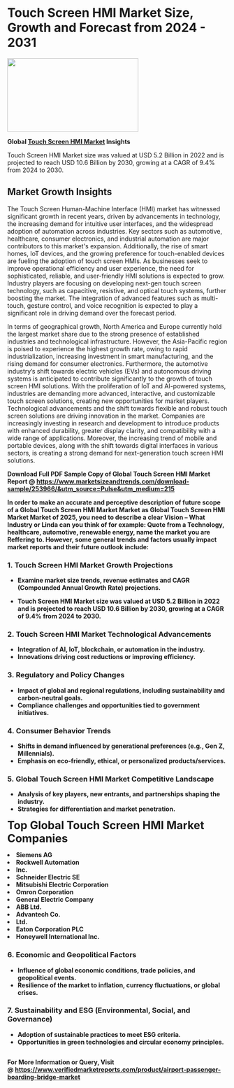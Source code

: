 <H1>Touch Screen HMI Market Size, Growth and Forecast from 2024 - 2031</H1><img class="aligncenter size-medium wp-image-584254" src="https://thirdeyenews.in/wp-content/uploads/2024/09/Global-Market-Research-300x168.jpeg" alt="" width="300" height="168" /><p><strong>Global&nbsp;<a href="https://www.marketsizeandtrends.com/download-sample/253966/&amp;utm_source=Pulse&amp;utm_medium=215">Touch Screen HMI Market</a> Insights</strong></p><p>Touch Screen HMI Market size was valued at USD 5.2 Billion in 2022 and is projected to reach USD 10.6 Billion by 2030, growing at a CAGR of 9.4% from 2024 to 2030.</p><p><h2>Market Growth Insights</h2> <p>The Touch Screen Human-Machine Interface (HMI) market has witnessed significant growth in recent years, driven by advancements in technology, the increasing demand for intuitive user interfaces, and the widespread adoption of automation across industries. Key sectors such as automotive, healthcare, consumer electronics, and industrial automation are major contributors to this market's expansion. Additionally, the rise of smart homes, IoT devices, and the growing preference for touch-enabled devices are fueling the adoption of touch screen HMIs. As businesses seek to improve operational efficiency and user experience, the need for sophisticated, reliable, and user-friendly HMI solutions is expected to grow. Industry players are focusing on developing next-gen touch screen technology, such as capacitive, resistive, and optical touch systems, further boosting the market. The integration of advanced features such as multi-touch, gesture control, and voice recognition is expected to play a significant role in driving demand over the forecast period.</p> <p><strong></strong></p> <p>In terms of geographical growth, North America and Europe currently hold the largest market share due to the strong presence of established industries and technological infrastructure. However, the Asia-Pacific region is poised to experience the highest growth rate, owing to rapid industrialization, increasing investment in smart manufacturing, and the rising demand for consumer electronics. Furthermore, the automotive industry’s shift towards electric vehicles (EVs) and autonomous driving systems is anticipated to contribute significantly to the growth of touch screen HMI solutions. With the proliferation of IoT and AI-powered systems, industries are demanding more advanced, interactive, and customizable touch screen solutions, creating new opportunities for market players. Technological advancements and the shift towards flexible and robust touch screen solutions are driving innovation in the market. Companies are increasingly investing in research and development to introduce products with enhanced durability, greater display clarity, and compatibility with a wide range of applications. Moreover, the increasing trend of mobile and portable devices, along with the shift towards digital interfaces in various sectors, is creating a strong demand for next-generation touch screen HMI solutions. <p><strong></p><p><span class=""><strong>Download Full PDF Sample Copy of Global Touch Screen HMI Market Report</strong> @ <a href="https://www.marketsizeandtrends.com/download-sample/253966/&amp;utm_source=Pulse&amp;utm_medium=215" target="_blank">https://www.marketsizeandtrends.com/download-sample/253966/&amp;utm_source=Pulse&amp;utm_medium=215</a></span></p><p>In order to make an accurate and perceptive description of future scope of a Global&nbsp;Touch Screen HMI Market Market as Global&nbsp;Touch Screen HMI Market Market of 2025, you need to describe a clear Vision &ndash; What Industry or Linda can you think of for example: Quote from a Technology, healthcare, automotive, renewable energy, name the market you are Reffering to. However, some general trends and factors usually impact market reports and their future outlook include:</p><h3>1.&nbsp;<strong>Touch Screen HMI Market Growth Projections</strong></h3><ul><li>Examine market size trends, revenue estimates and CAGR (Compounded Annual Growth Rate) projections.</li><li><p>Touch Screen HMI Market size was valued at USD 5.2 Billion in 2022 and is projected to reach USD 10.6 Billion by 2030, growing at a CAGR of 9.4% from 2024 to 2030.</p></li></ul><h3>2.&nbsp;<strong>Touch Screen HMI Market Technological Advancements</strong></h3><ul><li>Integration of AI, IoT, blockchain, or automation in the industry.</li><li>Innovations driving cost reductions or improving efficiency.</li></ul><h3>3.&nbsp;<strong>Regulatory and Policy Changes</strong></h3><ul><li>Impact of global and regional regulations, including sustainability and carbon-neutral goals.</li><li>Compliance challenges and opportunities tied to government initiatives.</li></ul><h3>4.&nbsp;<strong>Consumer Behavior Trends</strong></h3><ul><li>Shifts in demand influenced by generational preferences (e.g., Gen Z, Millennials).</li><li>Emphasis on eco-friendly, ethical, or personalized products/services.</li></ul><h3>5.&nbsp;<strong>Global Touch Screen HMI Market Competitive Landscape</strong></h3><ul><li>Analysis of key players, new entrants, and partnerships shaping the industry.</li><li>Strategies for differentiation and market penetration.</li></ul><p data-pm-slice="1 1 []"><span style="color: inherit; font-family: inherit; font-size: 25px;">Top Global Touch Screen HMI Market Companies</span></p><div class="" data-test-id=""><p><li>Siemens AG</li><li> Rockwell Automation</li><li> Inc.</li><li> Schneider Electric SE</li><li> Mitsubishi Electric Corporation</li><li> Omron Corporation</li><li> General Electric Company</li><li> ABB Ltd.</li><li> Advantech Co.</li><li> Ltd.</li><li> Eaton Corporation PLC</li><li> Honeywell International Inc.</li></p></div><h3>6.&nbsp;<strong>Economic and Geopolitical Factors</strong></h3><ul><li>Influence of global economic conditions, trade policies, and geopolitical events.</li><li>Resilience of the market to inflation, currency fluctuations, or global crises.</li></ul><h3>7.&nbsp;<strong>Sustainability and ESG (Environmental, Social, and Governance)</strong></h3><ul><li>Adoption of sustainable practices to meet ESG criteria.</li><li>Opportunities in green technologies and circular economy principles.</li></ul><h2><strong style="font-size: 14px;">For More Information or Query, Visit @&nbsp;</strong><a style="background-color: #ffffff; font-size: 14px;" href="https://www.marketsizeandtrends.com/report/touch-screen-hmi-market/" target="_blank">https://www.verifiedmarketreports.com/product/airport-passenger-boarding-bridge-market</a></h2>
